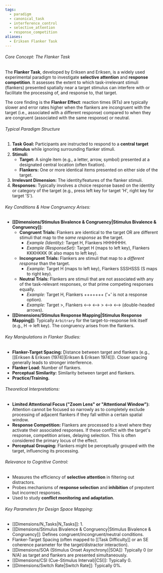 ```yaml
---
tags:
  - paradigm
  - canonical_task
  - interference_control
  - selective_attention
  - response_competition
aliases:
  - Eriksen Flanker Task
---
```


###### Core Concept: The Flanker Task

The **Flanker Task**, developed by Eriksen and Eriksen, is a widely used experimental paradigm to investigate **selective attention** and **response competition**. It assesses the extent to which task-irrelevant stimuli (flankers) presented spatially near a target stimulus can interfere with or facilitate the processing of, and response to, that target.

The core finding is the **Flanker Effect**: reaction times (RTs) are typically slower and error rates higher when the flankers are incongruent with the target (i.e., associated with a different response) compared to when they are congruent (associated with the same response) or neutral.

###### Typical Paradigm Structure

1.  **Task Goal:** Participants are instructed to respond to a **central target stimulus** while ignoring surrounding flanker stimuli.
2.  **Stimuli:**
    *   **Target:** A single item (e.g., a letter, arrow, symbol) presented at a designated central location (often fixation).
    *   **Flankers:** One or more identical items presented on either side of the target.
3.  **Irrelevant Dimension:** The identity/features of the flanker stimuli.
4.  **Responses:** Typically involves a choice response based on the identity or category of the target (e.g., press left key for target 'H', right key for target 'S').

###### Key Conditions & How Congruency Arises:

*   **[[Dimensions/Stimulus Bivalence & Congruency|Stimulus Bivalence & Congruency]]:**
    *   **Congruent Trials:** Flankers are identical to the target OR are different stimuli that map to the *same response* as the target.
        *   *Example (Identity):* Target H, Flankers HHHHHHH.
        *   *Example (ResponseSet):* Target H (maps to left key), Flankers KKKHKKK (K also maps to left key).
    *   **Incongruent Trials:** Flankers are stimuli that map to a *different response* than the target.
        *   *Example:* Target H (maps to left key), Flankers SSSHSSS (S maps to right key).
    *   **Neutral Trials:** Flankers are stimuli that are not associated with any of the task-relevant responses, or that prime competing responses equally.
        *   *Example:* Target H, Flankers +++++++ ('+' is not a response option).
        *   *Example:* Target >, Flankers <--> <--> > <--> <--> (double-headed arrows).
*   **[[Dimensions/Stimulus Response Mapping|Stimulus Response Mapping]]:** Typically `Arbitrary` for the target-to-response link itself (e.g., H -> left key). The congruency arises from the flankers.

###### Key Manipulations in Flanker Studies:

*   **Flanker-Target Spacing:** Distance between target and flankers (e.g., [[Eriksen & Eriksen (1974)|Eriksen & Eriksen 1974]]). Closer spacing generally leads to stronger interference.
*   **Flanker Load:** Number of flankers.
*   **Perceptual Similarity:** Similarity between target and flankers.
*   **Practice/Training.**

###### Theoretical Interpretations:

*   **Limited Attentional Focus ("Zoom Lens" or "Attentional Window"):** Attention cannot be focused so narrowly as to completely exclude processing of adjacent flankers if they fall within a certain spatial window.
*   **Response Competition:** Flankers are processed to a level where they activate their associated responses. If these conflict with the target's response, competition arises, delaying selection. This is often considered the primary locus of the effect.
*   **Perceptual Grouping:** Flankers might be perceptually grouped with the target, influencing its processing.

###### Relevance to Cognitive Control:

*   Measures the efficiency of **selective attention** in filtering out distractors.
*   Probes mechanisms of **response selection** and **inhibition** of prepotent but incorrect responses.
*   Used to study **conflict monitoring and adaptation**.

###### Key Parameters for Design Space Mapping:

*   [[Dimensions/N_Tasks|N_Tasks]]: 1.
*   [[Dimensions/Stimulus Bivalence & Congruency|Stimulus Bivalence & Congruency]]: Defines congruent/incongruent/neutral conditions.
*   Flanker-Target Spacing (often mapped to [[Task Difficulty]] or an SE coherence parameter for the target/distractor interaction).
*   [[Dimensions/SOA (Stimulus Onset Asynchrony)|SOA]]: Typically 0 (or N/A) as target and flankers are presented simultaneously.
*   [[Dimensions/CSI (Cue-Stimulus Interval)|CSI]]: Typically 0.
*   [[Dimensions/Switch Rate|Switch Rate]]: Typically 0%.